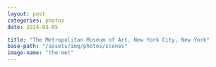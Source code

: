 ```yaml
---
layout: post
categories: photos
date: 2014-03-05

title: "The Metropolitan Museum of Art, New York City, New York"
base-path: "/assets/img/photos/scenes"
image-name: "the-met"
---
```

